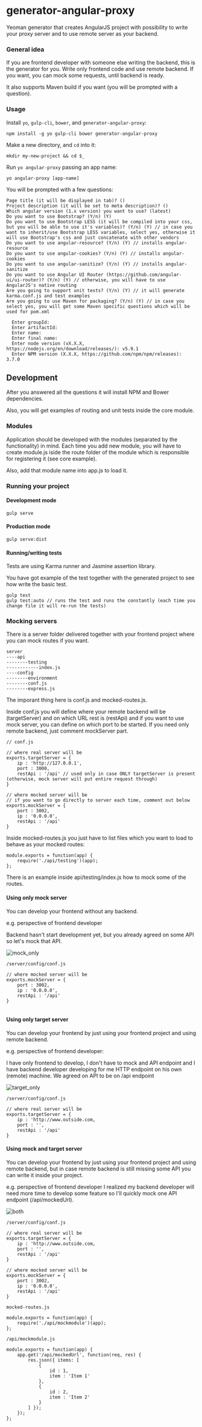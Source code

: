 # generator-angular-proxy
Yeoman generator that creates AngularJS project with possibility to write your proxy server and to use remote server as your backend.

### General idea
If you are frontend developer with someone else writing the backend, this is the generator for you. Write only frontend code and use remote backend. If you want, you can mock some requests, until backend is ready.

It also supports Maven build if you want (you will be prompted with a question).

### Usage

Install `yo`, `gulp-cli`, `bower`, and `generator-angular-proxy`:
```
npm install -g yo gulp-cli bower generator-angular-proxy
```

Make a new directory, and `cd` into it:
```
mkdir my-new-project && cd $_
```

Run `yo angular-proxy` passing an app name:
```
yo angular-proxy [app-name]
```

You will be prompted with a few questions:

```
Page title (it will be displayed in tab)? ()
Project description (it will be set to meta description)? ()
Which angular version (1.x version) you want to use? (latest)
Do you want to use Bootstrap? (Y/n) (Y)
Do you want to use Bootstrap LESS (it will be compiled into your css, but you will be able to use it's variables)? (Y/n) (Y) // in case you want to inherit/use Bootstrap LESS variables, select yes, otherwise it will use Bootstrap's css and just concatenate with other vendors
Do you want to use angular-resource? (Y/n) (Y) // installs angular-resource
Do you want to use angular-cookies? (Y/n) (Y) // installs angular-cookies
Do you want to use angular-sanitize? (Y/n) (Y) // installs angular-sanitize
Do you want to use Angular UI Router (https://github.com/angular-ui/ui-router)? (Y/n) (Y) // otherwise, you will have to use AngularJS's native routing
Are you going to support unit tests? (Y/n) (Y) // it will generate karma.conf.js and test examples
Are you going to use Maven for packaging? (Y/n) (Y) // in case you select yes, you will get some Maven specific questions which will be used for pom.xml

  Enter groupId:
  Enter artifactId:
  Enter name:
  Enter final name:
  Enter node version (vX.X.X, https://nodejs.org/en/download/releases/): v5.9.1
  Enter NPM version (X.X.X, https://github.com/npm/npm/releases): 3.7.0
```
## Development
After you answered all the questions it will install NPM and Bower dependencies.

Also, you will get examples of routing and unit tests inside the core module.

### Modules

Application should be developed with the modules (separated by the functionality) in mind. Each time you add new module, you will have to create module.js iside the route folder of the module which is responsible for registering it (see core example).

Also, add that module name into app.js to load it.

### Running your project

#### Development mode
```
gulp serve
```

#### Production mode
```
gulp serve:dist
```

#### Running/writing tests
Tests are using Karma runner and Jasmine assertion library.

You have got example of the test together with the generated project to see how write the basic test.

```
gulp test
gulp test:auto // runs the test and runs the constantly (each time you change file it will re-run the tests)
```

### Mocking servers
There is a server folder delivered together with your frontend project where you can mock routes if you want.
```
server
----api
--------testing
------------index.js
----config
--------environment
--------conf.js
--------express.js
```
The imporant thing here is conf.js and mocked-routes.js.

Inside conf.js you will define where your remote backend will be (targetServer) and on which URL rest is (restApi) and if you want to use mock server, you can define on which port to be started. If you need only remote backend, just comment mockServer part.
```
// conf.js

// where real server will be
exports.targetServer = {
    ip : 'http://127.0.0.1',
    port : 3000,
    restApi : '/api' // used only in case ONLY targetServer is present (otherwise, mock server will put entire request through)
}

// where mocked server will be
// if you want to go directly to server each time, comment out below
exports.mockServer = {
    port : 3002,
    ip : '0.0.0.0',
    restApi : '/api'
}

```

Inside mocked-routes.js you just have to list files which you want to load to behave as your mocked routes:

```
module.exports = function(app) {
    require('./api/testing')(app);
};
```

There is an example inside api/testing/index.js how to mock some of the routes.

#### Using only mock server
You can develop your frontend without any backend.

e.g. perspective of frontend developer

Backend hasn't start development yet, but you already agreed on some API so let's mock that API.

![mock_only](https://user-images.githubusercontent.com/2838038/42086074-5a8e1776-7b92-11e8-8963-328d30ed5854.png)

```
/server/config/conf.js

// where mocked server will be
exports.mockServer = {
    port : 3002,
    ip : '0.0.0.0',
    restApi : '/api'
}


```

#### Using only target server
You can develop your frontend by just using your frontend project and using remote backend.

e.g. perspective of frontend developer:

I have only frontend to develop, I don't have to mock and API endpoint and I have backend developer developing for me HTTP endpoint on his own (remote) machine. We agreed on API to be on /api endpoint

![target_only](https://user-images.githubusercontent.com/2838038/42086072-5a5886a6-7b92-11e8-8f10-1420575e0b04.png)

```
/server/config/conf.js

// where real server will be
exports.targetServer = {
    ip : 'http://www.outside.com,
    port : '',
    restApi : '/api'
}

```

#### Using mock and target server
You can develop your frontend by just using your frontend project and using remote backend, but in case remote backend is still missing some API you can write it inside your project.

e.g. perspective of frontend developer
I realized my backend developer will need more time to develop some feature so I'll quickly mock one API endpoint (/api/mockedUrl).

![both](https://user-images.githubusercontent.com/2838038/42086073-5a7140e2-7b92-11e8-98c9-28b8702d0816.png)

```
/server/config/conf.js

// where real server will be
exports.targetServer = {
    ip : 'http://www.outside.com,
    port : '',
    restApi : '/api'
}

// where mocked server will be
exports.mockServer = {
    port : 3002,
    ip : '0.0.0.0',
    restApi : '/api'
}
```

```
mocked-routes.js

module.exports = function(app) {
    require('./api/mockmodule')(app);
};
```

```
/api/mockmodule.js

module.exports = function(app) {
    app.get('/api/mockedUrl', function(req, res) {
        res.json({ items: [
            {
                id : 1,
                item : 'Item 1'
            },
            {
                id : 2,
                item : 'Item 2'
            }
        ] });
    });
};
```
